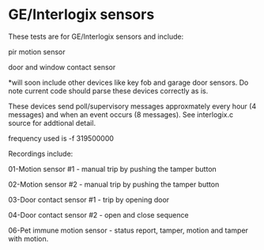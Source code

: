 # GE/Interlogix sensors

These tests are for GE/Interlogix sensors and include:

pir motion sensor

door and window contact sensor

*will soon include other devices like key fob and garage door sensors. Do note current code should parse these devices correctly as is.


These devices send poll/supervisory messages approxmately every hour (4 messages) and when an event occurs (8 messages). See interlogix.c source for addtional detail.

frequency used is -f 319500000

Recordings include:

01-Motion sensor #1 - manual trip by pushing the tamper button

02-Motion sensor #2 - manual trip by pushing the tamper button

03-Door contact sensor #1 - trip by opening door

04-Door contact sensor #2 - open and close sequence

06-Pet immune motion sensor - status report, tamper, motion and tamper with motion.
